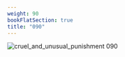 ```yaml
---
weight: 90
bookFlatSection: true
title: "090"
---
```


![cruel_and_unusual_punishment 090 ](../../jpg/cup_090.jpg)


